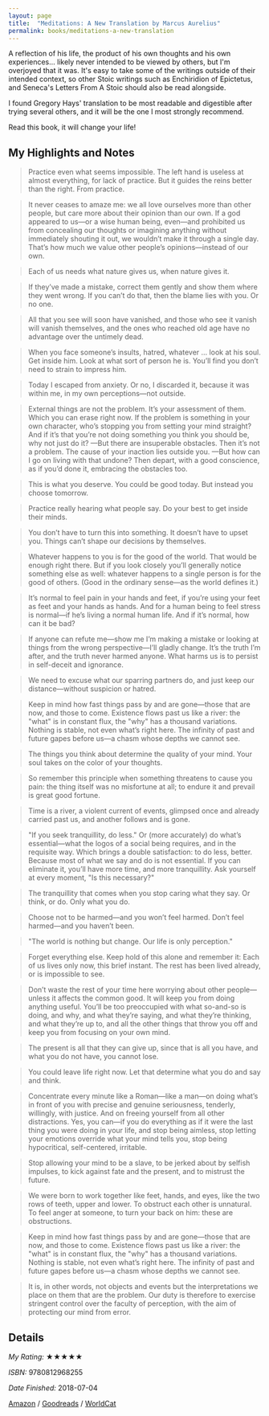 ```yaml
---
layout: page
title:  "Meditations: A New Translation by Marcus Aurelius"
permalink: books/meditations-a-new-translation
---
```

A reflection of his life, the product of his own thoughts and his own experiences... likely never intended to be viewed by others, but I'm overjoyed that it was. It's easy to take some of the writings outside of their intended context, so other Stoic writings such as Enchiridion of Epictetus, and Seneca's Letters From A Stoic should also be read alongside.

I found Gregory Hays' translation to be most readable and digestible after trying several others, and it will be the one I most strongly recommend.

Read this book, it will change your life!

## My Highlights and Notes

>Practice even what seems impossible. The left hand is useless at almost everything, for lack of practice. But it guides the reins better than the right. From practice.

>It never ceases to amaze me: we all love ourselves more than other people, but care more about their opinion than our own. If a god appeared to us—or a wise human being, even—and prohibited us from concealing our thoughts or imagining anything without immediately shouting it out, we wouldn’t make it through a single day. That’s how much we value other people’s opinions—instead of our own.

>Each of us needs what nature gives us, when nature gives it.

>If they’ve made a mistake, correct them gently and show them where they went wrong. If you can’t do that, then the blame lies with you. Or no one.

>All that you see will soon have vanished, and those who see it vanish will vanish themselves, and the ones who reached old age have no advantage over the untimely dead.

>When you face someone’s insults, hatred, whatever … look at his soul. Get inside him. Look at what sort of person he is. You’ll find you don’t need to strain to impress him.

>Today I escaped from anxiety. Or no, I discarded it, because it was within me, in my own perceptions—not outside.

> External things are not the problem. It’s your assessment of them. Which you can erase right now. If the problem is something in your own character, who’s stopping you from setting your mind straight? And if it’s that you’re not doing something you think you should be, why not just do it? —But there are insuperable obstacles. Then it’s not a problem. The cause of your inaction lies outside you. —But how can I go on living with that undone? Then depart, with a good conscience, as if you’d done it, embracing the obstacles too.

> This is what you deserve. You could be good today. But instead you choose tomorrow.

>Practice really hearing what people say. Do your best to get inside their minds.

>You don’t have to turn this into something. It doesn’t have to upset you. Things can’t shape our decisions by themselves.

>Whatever happens to you is for the good of the world. That would be enough right there. But if you look closely you’ll generally notice something else as well: whatever happens to a single person is for the good of others. (Good in the ordinary sense—as the world defines it.)

>It’s normal to feel pain in your hands and feet, if you’re using your feet as feet and your hands as hands. And for a human being to feel stress is normal—if he’s living a normal human life. And if it’s normal, how can it be bad?

>If anyone can refute me—show me I’m making a mistake or looking at things from the wrong perspective—I’ll gladly change. It’s the truth I’m after, and the truth never harmed anyone. What harms us is to persist in self-deceit and ignorance.

>We need to excuse what our sparring partners do, and just keep our distance—without suspicion or hatred.

>Keep in mind how fast things pass by and are gone—those that are now, and those to come. Existence flows past us like a river: the "what" is in constant flux, the "why" has a thousand variations. Nothing is stable, not even what’s right here. The infinity of past and future gapes before us—a chasm whose depths we cannot see.

>The things you think about determine the quality of your mind. Your soul takes on the color of your thoughts.

>So remember this principle when something threatens to cause you pain: the thing itself was no misfortune at all; to endure it and prevail is great good fortune.

>Time is a river, a violent current of events, glimpsed once and already carried past us, and another follows and is gone.

>"If you seek tranquillity, do less." Or (more accurately) do what’s essential—what the logos of a social being requires, and in the requisite way. Which brings a double satisfaction: to do less, better. Because most of what we say and do is not essential. If you can eliminate it, you’ll have more time, and more tranquillity. Ask yourself at every moment, "Is this necessary?"

>The tranquillity that comes when you stop caring what they say. Or think, or do. Only what you do.

> Choose not to be harmed—and you won’t feel harmed. Don’t feel harmed—and you haven’t been.

>"The world is nothing but change. Our life is only perception."

>Forget everything else. Keep hold of this alone and remember it: Each of us lives only now, this brief instant. The rest has been lived already, or is impossible to see.

>Don’t waste the rest of your time here worrying about other people—unless it affects the common good. It will keep you from doing anything useful. You’ll be too preoccupied with what so-and-so is doing, and why, and what they’re saying, and what they’re thinking, and what they’re up to, and all the other things that throw you off and keep you from focusing on your own mind.

>The present is all that they can give up, since that is all you have, and what you do not have, you cannot lose.

>You could leave life right now. Let that determine what you do and say and think.

>Concentrate every minute like a Roman—like a man—on doing what’s in front of you with precise and genuine seriousness, tenderly, willingly, with justice. And on freeing yourself from all other distractions. Yes, you can—if you do everything as if it were the last thing you were doing in your life, and stop being aimless, stop letting your emotions override what your mind tells you, stop being hypocritical, self-centered, irritable.

>Stop allowing your mind to be a slave, to be jerked about by selfish impulses, to kick against fate and the present, and to mistrust the future.

>We were born to work together like feet, hands, and eyes, like the two rows of teeth, upper and lower. To obstruct each other is unnatural. To feel anger at someone, to turn your back on him: these are obstructions.

>Keep in mind how fast things pass by and are gone—those that are now, and those to come. Existence flows past us like a river: the "what" is in constant flux, the "why" has a thousand variations. Nothing is stable, not even what’s right here. The infinity of past and future gapes before us—a chasm whose depths we cannot see.

>It is, in other words, not objects and events but the interpretations we place on them that are the problem. Our duty is therefore to exercise stringent control over the faculty of perception, with the aim of protecting our mind from error.

## Details

*My Rating:* ★★★★★

*ISBN:* 9780812968255

*Date Finished:* 2018-07-04

[Amazon](https://www.amazon.com/dp/0812968255) / [Goodreads](https://www.goodreads.com/book/show/7804095) / [WorldCat](http://www.worldcat.org/oclc/48473882)
